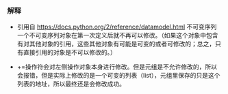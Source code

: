 ### 解释

- 引用自 https://docs.python.org/2/reference/datamodel.html
不可变序列 一个不可变序列对象在第一次定义后就不再可以修改。（如果这个对象中包含有对其他对象的引用，这些其他对象有可能是可变的或者可修改的；总之，只有直接引用的对象是不可以修改的。）

- +=操作符会对左侧操作对象本身进行修改。但是元组是不允许修改的，所以会报错，但是实际上修改的是一个可变的列表（list），元组里保存的只是这个列表的地址，所以最终还是会修改成功。